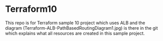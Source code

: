 # Terraform10
This repo is for Terraform sample 10 project which uses ALB and the diagram (Terraform-ALB-PathBasedRoutingDiagram1.jpg) is there in the git which explains what all resources are created in this sample project.
